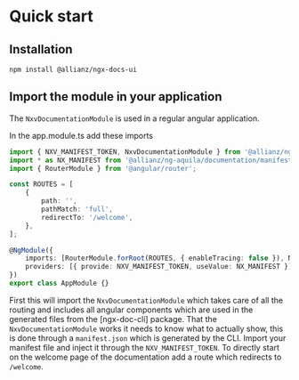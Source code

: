 # Quick start

## Installation

`npm install @allianz/ngx-docs-ui`

## Import the module in your application

The `NxvDocumentationModule` is used in a regular angular application.

In the app.module.ts add these imports

```ts
import { NXV_MANIFEST_TOKEN, NxvDocumentationModule } from '@allianz/ngx-docs-ui';
import * as NX_MANIFEST from '@allianz/ng-aquila/documentation/manifest.json';
import { RouterModule } from '@angular/router';

const ROUTES = [
    {
        path: '',
        pathMatch: 'full',
        redirectTo: '/welcome',
    },
];

@NgModule({
    imports: [RouterModule.forRoot(ROUTES, { enableTracing: false }), NxvDocumentationModule.forRoot()],
    providers: [{ provide: NXV_MANIFEST_TOKEN, useValue: NX_MANIFEST }],
})
export class AppModule {}
```

First this will import the `NxvDocumentationModule` which takes care of all the routing and includes all angular components which are used in the generated files from the [ngx-doc-cli] package. That the `NxvDocumentationModule` works it needs to know what to actually show, this is done through a `manifest.json` which is generated by the CLI. Import your manifest file and inject it through the `NXV_MANIFEST_TOKEN`. To directly start on the welcome page of the documentation add a route which redirects to `/welcome`.

